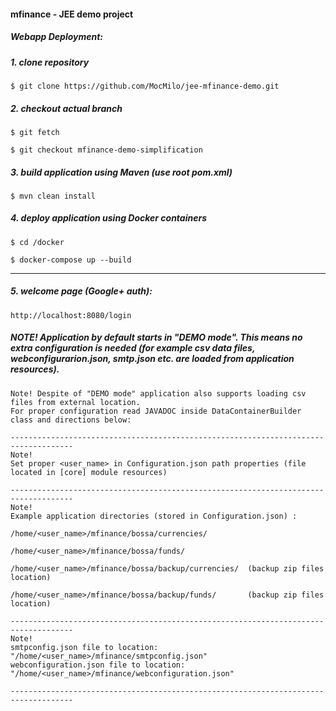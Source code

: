 #### mfinance - JEE demo project

##### Webapp Deployment:
##### 1. clone repository

    $ git clone https://github.com/MocMilo/jee-mfinance-demo.git
    
##### 2. checkout actual branch

    $ git fetch

    $ git checkout mfinance-demo-simplification

##### 3. build application using Maven (use root pom.xml)

    $ mvn clean install
    
##### 4. deploy application using Docker containers   

    $ cd /docker

    $ docker-compose up --build

-------------------------------------------------------------------------------------
##### 5. welcome page (Google+ auth):
 
    http://localhost:8080/login

##### NOTE! Application by default starts in "DEMO mode". This means no extra configuration is needed (for example csv data files, webconfigurarion.json, smtp.json etc. are loaded from application resources).


    Note! Despite of "DEMO mode" application also supports loading csv files from external location.
    For proper configuration read JAVADOC inside DataContainerBuilder class and directions below:

    ------------------------------------------------------------------------------------
    Note!
    Set proper <user_name> in Configuration.json path properties (file located in [core] module resources)

    ------------------------------------------------------------------------------------
    Note!
    Example application directories (stored in Configuration.json) :

    /home/<user_name>/mfinance/bossa/currencies/

    /home/<user_name>/mfinance/bossa/funds/
 
    /home/<user_name>/mfinance/bossa/backup/currencies/  (backup zip files location)

    /home/<user_name>/mfinance/bossa/backup/funds/       (backup zip files location)

    ------------------------------------------------------------------------------------
    Note! 
    smtpconfig.json file to location: "/home/<user_name>/mfinance/smtpconfig.json"
    webconfiguration.json file to location: "/home/<user_name>/mfinance/webconfiguration.json"

    ------------------------------------------------------------------------------------
